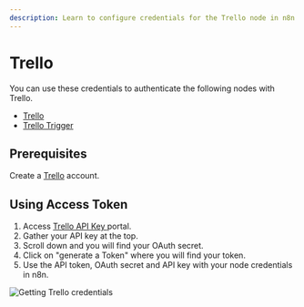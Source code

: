 ```yaml
---
description: Learn to configure credentials for the Trello node in n8n
---
```


# Trello

You can use these credentials to authenticate the following nodes with Trello.
- [Trello](../../nodes-library/nodes/Trello/README.md)
- [Trello Trigger](../../nodes-library/trigger-nodes/TrelloTrigger/README.md)

## Prerequisites

Create a [Trello](https://trello.com/) account.

## Using Access Token

1. Access [Trello API Key ](https://trello.com/app-key) portal.
2. Gather your API key at the top.
3. Scroll down and you will find your OAuth secret.
4. Click on "generate a Token" where you will find your token.
5. Use the API token, OAuth secret and API key with your node credentials in n8n.

![Getting Trello credentials](./using-access-token.gif)
